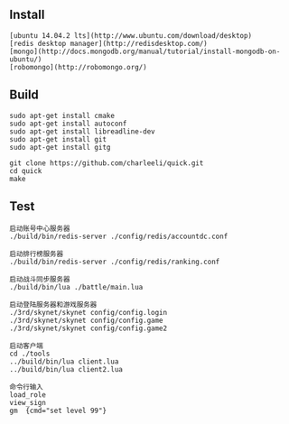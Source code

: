 ## Install
    [ubuntu 14.04.2 lts](http://www.ubuntu.com/download/desktop)
    [redis desktop manager](http://redisdesktop.com/)
    [mongo](http://docs.mongodb.org/manual/tutorial/install-mongodb-on-ubuntu/)
    [robomongo](http://robomongo.org/)

## Build
```
sudo apt-get install cmake
sudo apt-get install autoconf
sudo apt-get install libreadline-dev
sudo apt-get install git
sudo apt-get install gitg

git clone https://github.com/charleeli/quick.git
cd quick
make
```

## Test
```
启动账号中心服务器
./build/bin/redis-server ./config/redis/accountdc.conf

启动排行榜服务器
./build/bin/redis-server ./config/redis/ranking.conf

启动战斗同步服务器
./build/bin/lua ./battle/main.lua

启动登陆服务器和游戏服务器
./3rd/skynet/skynet config/config.login
./3rd/skynet/skynet config/config.game
./3rd/skynet/skynet config/config.game2

启动客户端
cd ./tools
../build/bin/lua client.lua
../build/bin/lua client2.lua

命令行输入
load_role
view_sign
gm  {cmd="set level 99"}
```
